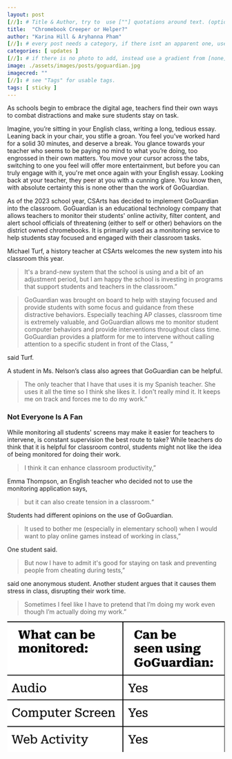 ```yaml
---
layout: post
[//]: # Title & Author, try to  use [""] quotations around text. (optional, just formality).
title:  "Chromebook Creeper or Helper?"
author: "Karina Hill & Aryhanna Pham"
[//]: # every post needs a category, if there isnt an apparent one, use [misc].
categories: [ updates ]
[//]: # if there is no photo to add, instead use a gradient from [none] folder by picking a number from 1-10. (all gradients are .jpg)
image: ./assets/images/posts/goguardian.jpg
imagecred: ""
[//]: # see "Tags" for usable tags.
tags: [ sticky ]
---
```

As schools begin to embrace the digital age, teachers find their own ways to combat distractions and make sure students stay on task.

Imagine, you’re sitting in your English class, writing a long, tedious essay. Leaning back in your chair, you stifle a groan. You feel you’ve worked hard for a solid 30 minutes, and deserve a break. You glance towards your teacher who seems to be paying no mind to what you’re doing, too engrossed in their own matters. You move your cursor across the tabs, switching to one you feel will offer more entertainment, but before you can truly engage with it, you're met once again with your English essay. Looking back at your teacher, they peer at you with a cunning glare. You know then, with absolute certainty this is none other than the work of GoGuardian. 

As of the 2023 school year, CSArts has decided to implement GoGuardian into the classroom. GoGuardian is an educational technology company that allows teachers to monitor their students' online activity, filter content, and alert school officials of threatening (either to self or other) behaviors on the district owned chromebooks. It is primarily used as a monitoring service to help students stay focused and engaged with their classroom tasks. 

Michael Turf, a history teacher at CSArts welcomes the new system into his classroom this year.

> It's a brand-new system that the school is using and a bit of an adjustment period, but I am happy the school is investing in programs that support students and teachers in the classroom.”

> GoGuardian was brought on board to help with staying focused and provide students with some focus and guidance from these distractive behaviors. Especially teaching AP classes, classroom time is extremely valuable, and GoGuardian allows me to monitor student computer behaviors and provide interventions throughout class time. GoGuardian provides a platform for me to intervene without calling attention to a specific student in front of the Class, ” 

said Turf.

A student in Ms. Nelson’s class also agrees that GoGuardian can be helpful. 

> The only teacher that I have that uses it is my Spanish teacher. She uses it all the time so I  think she likes it. I don't really mind it. It keeps me on track and forces me to do my work.”

### Not Everyone Is A Fan

While monitoring all students' screens may make it easier for teachers to intervene, is constant supervision the best route to take? While teachers do think that it is helpful for classroom control, students might not like the idea of being monitored for doing their work.

> I think it can enhance classroom productivity,” 

Emma Thompson, an English teacher who decided not to use the monitoring application says, 

> but it can also create tension in a classroom.“ 

Students had different opinions on the use of GoGuardian. 

> It used to bother me (especially in elementary school) when I would want to play online games instead of working in class,” 

One student said. 

> But now I have to admit it's good for staying on task and preventing people from cheating during tests,” 

said one anonymous student. Another student argues that it causes them stress in class, disrupting their work time.  

> Sometimes I feel like I have to pretend that I’m doing my work even though I’m actually doing my work.” 

![Credit: Karina Hill and Aryhanna Pham](/assets/images/posts/misc/goguardiantable.png)